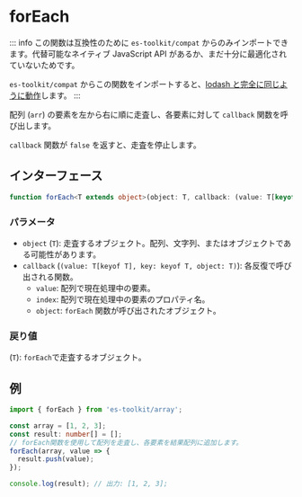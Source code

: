 # forEach

::: info
この関数は互換性のために `es-toolkit/compat` からのみインポートできます。代替可能なネイティブ JavaScript API があるか、まだ十分に最適化されていないためです。

`es-toolkit/compat` からこの関数をインポートすると、[lodash と完全に同じように動作](../../../compatibility.md)します。
:::

配列 (`arr`) の要素を左から右に順に走査し、各要素に対して `callback` 関数を呼び出します。

`callback` 関数が `false` を返すと、走査を停止します。

## インターフェース

```ts
function forEach<T extends object>(object: T, callback: (value: T[keyof T], key: keyof T, object: T) => unknown): T;
```

### パラメータ

- `object` (`T`): 走査するオブジェクト。配列、文字列、またはオブジェクトである可能性があります。
- `callback` (`(value: T[keyof T], key: keyof T, object: T)`): 各反復で呼び出される関数。
  - `value`: 配列で現在処理中の要素。
  - `index`: 配列で現在処理中の要素のプロパティ名。
  - `object`: `forEach` 関数が呼び出されたオブジェクト。

### 戻り値

(`T`): `forEach`で走査するオブジェクト。

## 例

```ts
import { forEach } from 'es-toolkit/array';

const array = [1, 2, 3];
const result: number[] = [];
// forEach関数を使用して配列を走査し、各要素を結果配列に追加します。
forEach(array, value => {
  result.push(value);
});

console.log(result); // 出力: [1, 2, 3];
```
